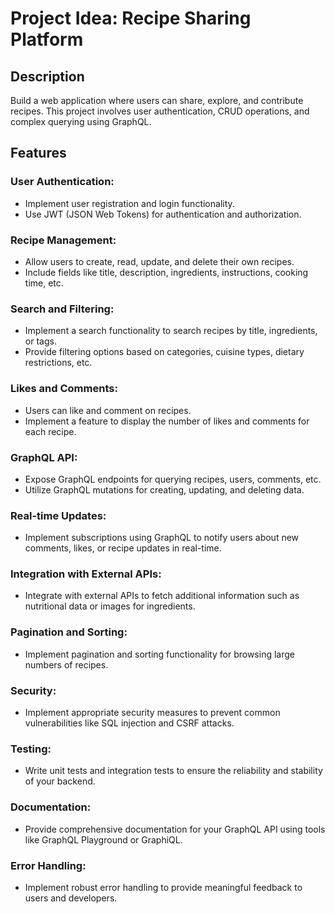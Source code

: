 # Project Idea: Recipe Sharing Platform

## Description

Build a web application where users can share, explore, and contribute recipes. This project involves user authentication, CRUD operations, and complex querying using GraphQL.

## Features

### User Authentication:

- Implement user registration and login functionality.
- Use JWT (JSON Web Tokens) for authentication and authorization.

### Recipe Management:

- Allow users to create, read, update, and delete their own recipes.
- Include fields like title, description, ingredients, instructions, cooking time, etc.

### Search and Filtering:

- Implement a search functionality to search recipes by title, ingredients, or tags.
- Provide filtering options based on categories, cuisine types, dietary restrictions, etc.

### Likes and Comments:

- Users can like and comment on recipes.
- Implement a feature to display the number of likes and comments for each recipe.

### GraphQL API:

- Expose GraphQL endpoints for querying recipes, users, comments, etc.
- Utilize GraphQL mutations for creating, updating, and deleting data.

### Real-time Updates:

- Implement subscriptions using GraphQL to notify users about new comments, likes, or recipe updates in real-time.

### Integration with External APIs:

- Integrate with external APIs to fetch additional information such as nutritional data or images for ingredients.

### Pagination and Sorting:

- Implement pagination and sorting functionality for browsing large numbers of recipes.

### Security:

- Implement appropriate security measures to prevent common vulnerabilities like SQL injection and CSRF attacks.

### Testing:

- Write unit tests and integration tests to ensure the reliability and stability of your backend.

### Documentation:

- Provide comprehensive documentation for your GraphQL API using tools like GraphQL Playground or GraphiQL.

### Error Handling:

- Implement robust error handling to provide meaningful feedback to users and developers.
